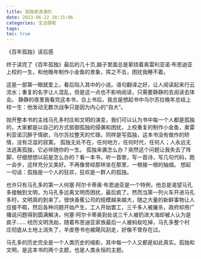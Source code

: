 ```yaml
---
title: 孤独是浪漫的
date: 2013-06-22 20:15:06
categories: 生活随笔
tags:
toc: true
---
```


《百年孤独》读后感

终于读完了《百年孤独》最后的几十页,脑子里面总是萦绕着奥雷利亚诺·布恩迪亚上校的一生，和他晚年制作小金鱼的景象，挥之不去，困扰我睡不着。

这是一部第一眼就爱上，看后陷入其中的小说。语句翻译之好，让人阅读起来行云流水；重复的名字让人混乱，但是这一点也不影响阅读，只需要静静的去阅读去体会。
静静的夜里我看完这本书，合上书后，我总是想起书中乌尔苏拉晚年总结上校一生：他发动无数次战争只是因为内心的“自大”。

抛开整本书的主线马孔多村庄和文明的演变，我们可以认为书中每一个人都是孤独的，大家都是以自己的方式抵御孤独的侵袭和困扰，上校重复的制作小金鱼，奥雷利亚诺沉醉于情欲，乌尔苏拉整天的忙碌。同样是写孤独，这本书没有做作的矫情，没有泛滥的寂寞。
孤独无处不在，任何地方，任何时代，任何人；人永远无法逃离孤独，它必伴随你的一生。
孤独来袭怎么办？突然这个问题让我失去了阵脚，仔细想想以前是怎么办的？看一本书，听一首歌，写一首诗，写几句代码，跑一会步，这样充分又美好。不再像曾经那样坐在那里，一根接一根的抽烟。
想起一句话：孤独是一个人的狂欢，狂欢是一群人的孤独。

也许只有马孔多的第一人何塞·阿尔卡蒂奥·布恩迪亚是一个特例，他总是渴望马孔多接触到文明，为马孔多远离文明而困扰，最后疯了。然而当第一列火车开进马孔多时，文明真的到来了。很快香蕉公司的规模越来越大，随之大量的新鲜事物让人应接不暇，然后各种问题开始产生，工人开始罢工，三千多人被屠杀，政府却用广播说问题得到圆满解决，何塞·阿尔卡蒂奥到处说三千人被扔进大海却被人认为是疯子……
经历文明洗劫，随着布恩迪亚家族最后一人被蚂蚁吃掉，马孔多整个村庄彻底从土地上消失了，羊皮卷书也被飓风刮走，好像不曾存在过。

马孔多的历史完全是一个人类历史的缩影，其中每一个人又都是如此真实。孤独和文明，是这本书的两个主题，也是人类永恒的主题。
